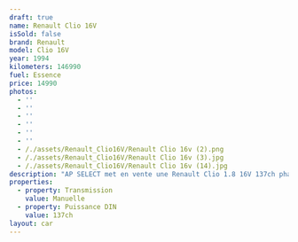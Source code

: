 ```yaml
---
draft: true
name: Renault Clio 16V
isSold: false
brand: Renault
model: Clio 16V
year: 1994
kilometers: 146990
fuel: Essence
price: 14990
photos:
  - ''
  - ''
  - ''
  - ''
  - ''
  - ''
  - /./assets/Renault_Clio16V/Renault Clio 16v (2).png
  - /./assets/Renault_Clio16V/Renault Clio 16v (3).jpg
  - /./assets/Renault_Clio16V/Renault Clio 16v (14).jpg
description: "AP SELECT met en vente une Renault Clio 1.8 16V 137ch phase 2 non catalysée.\n\nModèle du 06/1994 avec 146 900km.\n\nCouleur bleu methyl, intérieur tissus 16V\n\nVéhicule origine Suisse \U0001F1E8\U0001F1EDen carte grise française depuis 2011.\n\nVéhicule avec suivi complet et historique limpide.\n\nAttestation Renault de non catalysation.\n\nVendu avec une garantie 3 mois.\n\nDernier service au 09/2024 à 146 000km.\n\nNombreux frais effectués ces dernières années dont la réfection du moteur, distribution, embrayage, boîte de vitesse, trains roulants et traitement corrosion (châssis et ailes arrières).\n\nÉquipements montés en seconde monte :\n- Jantes speedline OEM 15 pouces\n- Échappement OMP\n\nLes jantes CUP d’origine sont disponibles.\n\nÉquipements et options :\n- Bleu methyl\n- Toit ouvrant électrique vitré\n- Fermeture centralisée\n- Vitres électriques\n- Direction assistée\n- Custodes arrières ouvrantes\n\nDisponible et visible sur RDV pour acheteur sérieux.\n\nPossibilité d'une garantie 3, 6 ou 12 mois en supplément.\n\nRéalisation des démarches d'immatriculation.\n\nAP SELECT c'est des solutions de courtage et conciergerie sur mesure pour profiter librement de sa passion et de son patrimoine.\n\nPrenez le volant, AP SELECT s'occupe du reste."
properties:
  - property: Transmission
    value: Manuelle
  - property: Puissance DIN
    value: 137ch
layout: car
---
```


